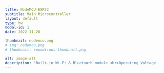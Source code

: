 ```yaml
---
title: NodeMCU-ESP32
subtitle: Main Microcontroller
layout: default
type: hw
modal-id: 1
date: 2022-11-28

thumbnail: nodemcu.png
# img: nodemcu.png
# thumbnail: roundicons-thumbnail.png

alt: image-alt
description: "Built-in Wi-Fi & Bluetooth module <br>Operating Voltage - 3.3 <br>Power Supply Interface - USB or 3.7V Lipo <br>18 measurement channels <br>Flash Memory - 16MB <br>SRAM - 520kB"
---
```

